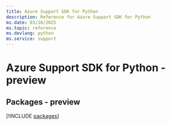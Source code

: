 ```yaml
---
title: Azure Support SDK for Python
description: Reference for Azure Support SDK for Python
ms.date: 03/10/2025
ms.topic: reference
ms.devlang: python
ms.service: support
---
```

# Azure Support SDK for Python - preview
## Packages - preview
[!INCLUDE [packages](support-index.md)]